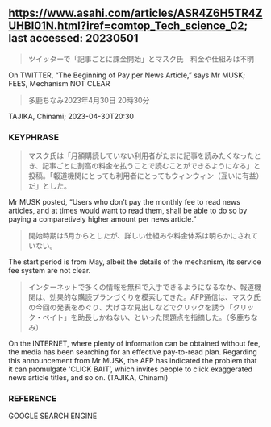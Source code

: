 ## https://www.asahi.com/articles/ASR4Z6H5TR4ZUHBI01N.html?iref=comtop_Tech_science_02; last accessed: 20230501

> ツイッターで「記事ごとに課金開始」とマスク氏　料金や仕組みは不明

On TWITTER, “The Beginning of Pay per News Article,” says Mr MUSK; FEES, Mechanism NOT CLEAR

> 多鹿ちなみ2023年4月30日 20時30分

TAJIKA, Chinami; 2023-04-30T20:30

### KEYPHRASE

> マスク氏は「月額購読していない利用者がたまに記事を読みたくなったとき、記事ごとに割高の料金を払うことで読むことができるようになる」と投稿。「報道機関にとっても利用者にとってもウィンウィン（互いに有益）だ」とした。

Mr MUSK posted, “Users who don’t pay the monthly fee to read news articles, and at times would want to read them, shall be able to do so by paying a comparetively higher amount per news article.”

> 開始時期は5月からとしたが、詳しい仕組みや料金体系は明らかにされていない。

The start period is from May, albeit the details of the mechanism, its service fee system are not clear.

> インターネットで多くの情報を無料で入手できるようになるなか、報道機関は、効果的な購読プランづくりを模索してきた。AFP通信は、マスク氏の今回の発表をめぐり、大げさな見出しなどでクリックを誘う「クリック・ベイト」を助長しかねない、といった問題点を指摘した。（多鹿ちなみ）

On the INTERNET, where plenty of information can be obtained without fee, the media has been searching for an effective pay-to-read plan. Regarding this announcement from Mr MUSK, the AFP has indicated the problem that it can promulgate 'CLICK BAIT’, which invites people to click exaggerated news article titles, and so on. (TAJIKA, Chinami)

### REFERENCE

GOOGLE SEARCH ENGINE
